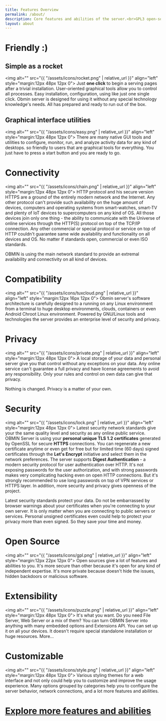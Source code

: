 ```yaml
---
title: Features Overview
permalink: /about/
description: Core features and abilities of the server.<br>GPL3 open-source, own-hosted solution in the combination of the newest network security standards and technologies gives you a privacy, security and full control of your data.
layout: about
---
```


# Friendly :)

## Simple as a rocket

<img alt="" src="{{ "/assets/icons/rocket.png" | relative_url }}" align="left" style="margin:12px 48px 12px 0"> Just <b>one click</b> to begin a serving pages after a trivial installation. User-oriented graphical tools allow you to control all processes. Easy installation, configuration, using like just one single click. Obmin server is designed for using it without any special technology knowledge's needs. All has prepared and ready to run out of the box.

## Graphical interface utilities

<img alt="" src="{{ "/assets/icons/easy.png" | relative_url }}" align="left" style="margin:12px 48px 12px 0"> There are many native GUI tools and utilities to configure, monitor, run, and analyze activity data for any kind of desktops. so friendly to users that are graphical tools for everything. You just have to press a start button and you are ready to go.

# Connectivity

<img alt="" src="{{ "/assets/icons/chain.png" | relative_url }}" align="left" style="margin:12px 48px 12px 0">
HTTP protocol and his secure version HTTPS are a ground of the entirely modern network and the Internet. Any other protocol can't provide such availability on the huge amount of devices, computers and operating systems from smart-watches, smart-TV and plenty of IoT devices to supercomputers on any kind of OS. All those devices join only one thing - the ability to communicate with the Universe of online services through the HTTP(S) protocol on top of the TCP/IP connection. Any other commercial or special protocol or service on top of HTTP couldn't guarantee same wide availability and functionality on all devices and OS. No matter if standards open, commercial or even ISO standards.
<p class="description">OBMIN is using the main network standard to provide an extremal availability and connectivity on all kind of devices.</p>

# Compatibility

<img alt="" src="{{ "/assets/icons/tuxcloud.png" | relative_url }}" align="left" style="margin:12px 16px 12px 0">
Obmin server's software architecture is carefully designed to a running on any Linux environment from a terminal to huge desktop environments, clouds, containers or even Android Chroot Linux environment. Powered by GNU/Linux tools and technologies the server provides an enterprise level of security and privacy.

# Privacy

<img alt="" src="{{ "/assets/icons/private.png" | relative_url }}" align="left" style="margin:12px 48px 12px 0">
A local storage of your data and personal server give you that control without any exceptions on your data. Any online service can't guarantee a full privacy and have license agreements to avoid any responsibility. Only your rules and control on own data can give that privacy.
<p class="description">Nothing is changed. Privacy is a matter of your own.</p>

# Security

<img alt="" src="{{ "/assets/icons/lock.png" | relative_url }}" align="left" style="margin:12px 48px 12px 0">
Latest security network standards give your the same quality level and security as any online public service. OBMIN Server is using your <b>personal unique TLS 1.2 certificates</b> generated by OpenSSL for secure <b>HTTPS</b> connections. You can regenerate a new certificate anytime or even get for free but for limited time (60 days) signed certificates through the <b>Let's Encrypt</b> initiative and select them in the network preferences. The server supports <b>Digest Authentication</b> - a modern security protocol for user authentication over HTTP. It's not exposing passwords for the user authorization, and with strong passwords makes very complicating hacking even on open HTTP connections. But it's strongly recommended to use long passwords on top of VPN services or HTTPS layer. In addition, more security and privacy gives openness of the project.
<p class="description">Latest security standards protect your data. Do not be embarrassed by browser warnings about your certificates when you're connecting to your own server. It is only matter when you are connecting to public servers or services. Personal unsigned certificates even could help to protect your privacy more than even signed. So they save your time and money.</p>

# Open Source

<img alt="" src="{{ "/assets/icons/gpl.png" | relative_url }}" align="left" style="margin:12px 22px 12px 0">
Open sources give a lot of features and abilities to you. It's more secure than other because it's open for any kind of independent expertise. It's more private because doesn't hide the issues, hidden backdoors or malicious software.

# Extensibility

<img alt="" src="{{ "/assets/icons/puzzle.png" | relative_url }}" align="left" style="margin:12px 48px 12px 0">
It's what you want. Do you need File Server, Web Server or a mix of them? You can turn OBMIN Server into anything with many embedded options and Extensions API. You can set up it on all your devices. It doesn't require special standalone installation or huge resources. More...

# Customizable

<img alt="" src="{{ "/assets/icons/style.png" | relative_url }}" align="left" style="margin:12px 48px 12px 0">
Various styling themes for a web interface and not only could help you to customize and improve the usage experience. Many options grouped by categories help you to configure the server behavior, network connections, and a lot more features and abilities.

# [Explore more features and abilities](/explore)
